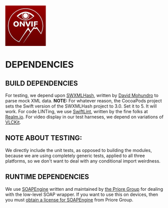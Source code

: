 ![Icon](./icon.png)

DEPENDENCIES
=
BUILD DEPENDENCIES
-
For testing, we depend upon [SWXMLHash](https://github.com/drmohundro/SWXMLHash), written by [David Mohundro](https://mohundro.com/) to parse mock XML data.
**NOTE:** For whatever reason, the CocoaPods project sets the Swift version of the SWXMLHash project to 3.0. Set it to 5. It will work.
For code LINTing, we use [SwiftLint](https://github.com/realm/SwiftLint), written by the fine folks at [Realm.io](https://realm.io/).
For video display in our test harneses, we depend on variations of [VLCKit](https://code.videolan.org/videolan/VLCKit).

NOTE ABOUT TESTING:
-
We directly include the unit tests, as opposed to building the modules, because we are using completely generic tests, applied to all three platforms, so we don't want to deal with any conditional import weirdness.

RUNTIME DEPENDENCIES
-
We use [SOAPEngine](https://github.com/priore/SOAPEngine) written and maintained by [the Priore Group](https://www.prioregroup.com) for dealing with the low-level SOAP wrapper. If you want to use this on devices, then you must [obtain a license for SOAPEngine](https://github.com/priore/SOAPEngine/blob/master/README.md#licenses) from Priore Group.
